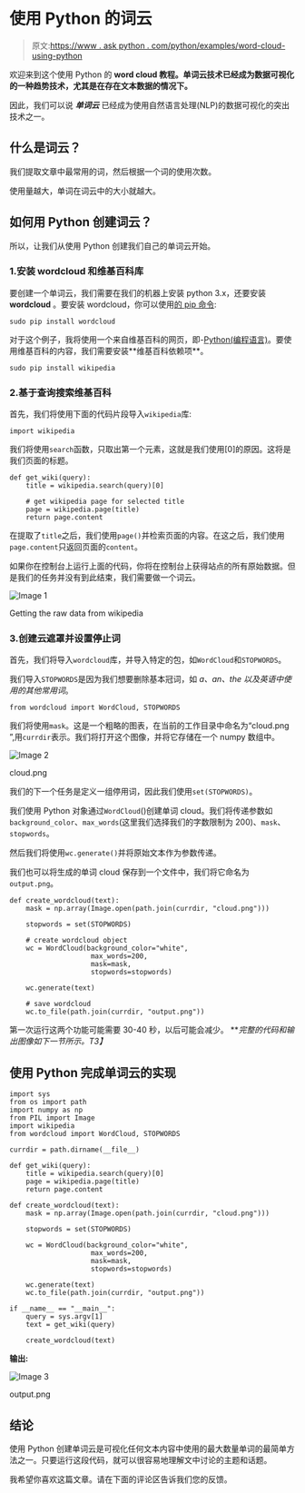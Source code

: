 # 使用 Python 的词云

> 原文:[https://www . ask python . com/python/examples/word-cloud-using-python](https://www.askpython.com/python/examples/word-cloud-using-python)

欢迎来到这个使用 Python 的 **word cloud 教程。单词云技术已经成为数据可视化的一种趋势技术，尤其是在存在文本数据的情况下。**

因此，我们可以说 ***单词云*** 已经成为使用自然语言处理(NLP)的数据可视化的突出技术之一。

## 什么是词云？

我们提取文章中最常用的词，然后根据一个词的使用次数。

使用量越大，单词在词云中的大小就越大。

## 如何用 Python 创建词云？

所以，让我们从使用 Python 创建我们自己的单词云开始。

### 1.安装 wordcloud 和维基百科库

要创建一个单词云，我们需要在我们的机器上安装 python 3.x，还要安装 **wordcloud** 。要安装 wordcloud，你可以使用[的 pip 命令](https://www.askpython.com/python-modules/python-pip):

```
sudo pip install wordcloud

```

对于这个例子，我将使用一个来自维基百科的网页，即-[Python(编程语言)](https://en.wikipedia.org/wiki/Python_(programming_language))。要使用维基百科的内容，我们需要安装**维基百科依赖项**。

```
sudo pip install wikipedia

```

### 2.基于查询搜索维基百科

首先，我们将使用下面的代码片段导入`wikipedia`库:

```
import wikipedia

```

我们将使用`search`函数，只取出第一个元素，这就是我们使用[0]的原因。这将是我们页面的标题。

```
def get_wiki(query):
	title = wikipedia.search(query)[0]

	# get wikipedia page for selected title
	page = wikipedia.page(title)
	return page.content

```

在提取了`title`之后，我们使用`page()`并检索页面的内容。在这之后，我们使用`page.content`只返回页面的`content`。

如果你在控制台上运行上面的代码，你将在控制台上获得站点的所有原始数据。但是我们的任务并没有到此结束，我们需要做一个词云。

![Image 1](../Images/33e8eafdbf9ddfc81496cc1e7ac5f3a9.png)

Getting the raw data from wikipedia

### 3.创建云遮罩并设置停止词

首先，我们将导入`wordcloud`库，并导入特定的包，如`WordCloud`和`STOPWORDS`。

我们导入`STOPWORDS`是因为我们想要删除基本冠词，如 *a、an、the 以及英语中使用的其他常用词*。

```
from wordcloud import WordCloud, STOPWORDS

```

我们将使用`mask`。这是一个粗略的图表，在当前的工作目录中命名为“cloud.png ”,用`currdir`表示。我们将打开这个图像，并将它存储在一个 numpy 数组中。

![Image 2](../Images/cb73aa72ff4080d5d90ecf8563f740fa.png)

cloud.png

我们的下一个任务是定义一组停用词，因此我们使用`set(STOPWORDS)`。

我们使用 Python 对象通过`WordCloud`()创建单词 cloud。我们将传递参数如`background_color`、`max_words`(这里我们选择我们的字数限制为 200)、`mask`、`stopwords`。

然后我们将使用`wc.generate()`并将原始文本作为参数传递。

我们也可以将生成的单词 cloud 保存到一个文件中，我们将它命名为`output.png`。

```
def create_wordcloud(text):
	mask = np.array(Image.open(path.join(currdir, "cloud.png")))

	stopwords = set(STOPWORDS)

	# create wordcloud object
	wc = WordCloud(background_color="white",
					max_words=200, 
					mask=mask,
	               	stopwords=stopwords)

	wc.generate(text)

	# save wordcloud
	wc.to_file(path.join(currdir, "output.png"))

```

第一次运行这两个功能可能需要 30-40 秒，以后可能会减少。 ***完整的代码和输出图像如下一节所示。*T3】**

## 使用 Python 完成单词云的实现

```
import sys
from os import path
import numpy as np
from PIL import Image
import wikipedia
from wordcloud import WordCloud, STOPWORDS

currdir = path.dirname(__file__)

def get_wiki(query):
	title = wikipedia.search(query)[0]
	page = wikipedia.page(title)
	return page.content

def create_wordcloud(text):
	mask = np.array(Image.open(path.join(currdir, "cloud.png")))

	stopwords = set(STOPWORDS)

	wc = WordCloud(background_color="white",
					max_words=200, 
					mask=mask,
	               	stopwords=stopwords)

	wc.generate(text)
	wc.to_file(path.join(currdir, "output.png"))

if __name__ == "__main__":
	query = sys.argv[1]
	text = get_wiki(query)

	create_wordcloud(text)

```

**输出:**

![Image 3](../Images/096f86f2b4bbb2e59f14bda57888ca48.png)

output.png

## 结论

使用 Python 创建单词云是可视化任何文本内容中使用的最大数量单词的最简单方法之一。只要运行这段代码，就可以很容易地理解文中讨论的主题和话题。

我希望你喜欢这篇文章。请在下面的评论区告诉我们您的反馈。